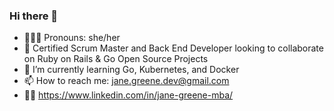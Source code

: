 ### Hi there 👋

- 👩🏻‍🦰 Pronouns: she/her
- 👯 Certified Scrum Master and Back End Developer looking to collaborate on Ruby on Rails & Go Open Source Projects
- 🌱 I’m currently learning Go, Kubernetes, and Docker
- 📫 How to reach me: jane.greene.dev@gmail.com
- 👩‍💻  https://www.linkedin.com/in/jane-greene-mba/

